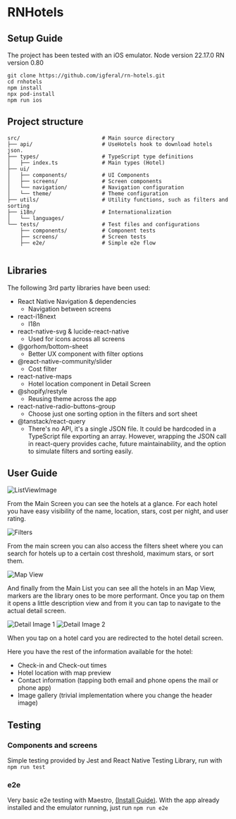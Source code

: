 # RNHotels

## Setup Guide
The project has been tested with an iOS emulator.
Node version 22.17.0
RN version 0.80


```
git clone https://github.com/igferal/rn-hotels.git
cd rnhotels
npm install 
npx pod-install 
npm run ios
```

## Project structure

```
src/                          # Main source directory
├── api/                      # UseHotels hook to download hotels json.
├── types/                    # TypeScript type definitions
│   ├── index.ts              # Main types (Hotel)
├── ui/                       
│   ├── components/           # UI Components
│   ├── screens/              # Screen components
│   └── navigation/           # Navigation configuration         
│   └── theme/                # Theme configuration         
├── utils/                    # Utility functions, such as filters and sorting
├── i18n/                     # Internationalization
│   └── languages/            
└── tests/                    # Test files and configurations
    ├── components/           # Component tests
    ├── screens/              # Screen tests
    ├── e2e/                  # Simple e2e flow 
    
```


## Libraries

The following 3rd party libraries have been used:

* React Native Navigation & dependencies
    * Navigation between screens
* react-i18next 
    * I18n
* react-native-svg & lucide-react-native
    * Used for icons across all screens
* @gorhom/bottom-sheet
    * Better UX component with filter options
* @react-native-community/slider
    * Cost filter
* react-native-maps
    * Hotel location component in Detail Screen
* @shopify/restyle
    * Reusing theme across the app
* react-native-radio-buttons-group
    * Choose just one sorting option in the filters and sort sheet
* @tanstack/react-query
    * There's no API, it's a single JSON file. It could be hardcoded in a TypeScript file exporting an array. However, wrapping the JSON call in react-query provides cache, future maintainability, and the option to simulate filters and sorting easily.


## User Guide

![ListViewImage](readme-images/list.jpeg) 

From the Main Screen you can see the hotels at a glance. For each hotel you have easy visibility of the name, location, stars, cost per night, and user rating.

![Filters](readme-images/filter.jpeg)

From the main screen you can also access the filters sheet where you can search for hotels up to a certain cost threshold, maximum stars, or sort them.

![Map View](readme-images/mapview.jpeg)

And finally from the Main List you can see all the hotels in an Map View, markers are the library ones to be more performant. Once you tap on them it opens a little description view and from it you can tap to navigate to the actual detail screen.

![Detail Image 1](readme-images/detail.jpeg)
![Detail Image 2](readme-images/detail2.jpeg)

When you tap on a hotel card you are redirected to the hotel detail screen.

Here you have the rest of the information available for the hotel:

* Check-in and Check-out times
* Hotel location with map preview
* Contact information (tapping both email and phone opens the mail or phone app)
* Image gallery (trivial implementation where you change the header image)


## Testing

### Components and screens

Simple testing provided by Jest and React Native Testing Library, run with `npm run test`

### e2e

Very basic e2e testing with Maestro, [(Install Guide)](https://github.com/mobile-dev-inc/maestro-docs/blob/main/getting-started/installing-maestro/README.md). With the app already installed and the emulator running, just run `npm run e2e`

